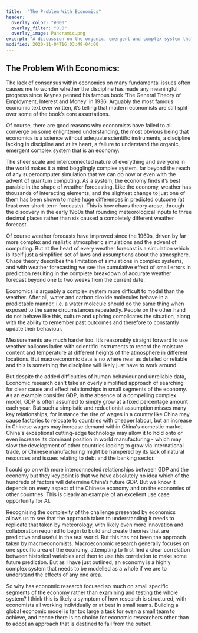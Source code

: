 ```yaml
---
title:  "The Problem With Economics"
header:
  overlay_color: "#000"
  overlay_filter: "0.0"
  overlay_image: Panoramic.png
excerpt: "A discussion on the organic, emergent and complex system that is an Economy. Considering economics in this light provides clear insight into how to approach macroeconomic research"
modified: 2020-11-04T16:03:49-04:00
---
```

## The Problem With Economics:

The lack of consensus within economics on many fundamental issues often causes me to wonder whether the discipline has made any meaningful progress since Keynes penned his famous book ‘The General Theory of Employment, Interest and Money’ in 1936. Arguably the most famous economic text ever written, it’s telling that modern economists are still split over some of the book’s core assertations. 

Of course, there are good reasons why economists have failed to all converge on some enlightened understanding, the most obvious being that economics is a science without adequate scientific instruments, a discipline lacking in discipline and at its heart, a failure to understand the organic, emergent complex system that is an economy. 

The sheer scale and interconnected nature of everything and everyone in the world makes it a mind bogglingly complex system, far beyond the reach of any supercomputer simulation that we can do now or even with the advent of quantum computing. As a system, the economy finds it’s best parable in the shape of weather forecasting. Like the economy, weather has thousands of interacting elements, and the slightest change to just one of them has been shown to make huge differences in predicted outcome (at least over short-term forecasts). This is how chaos theory arose, through the discovery in the early 1960s that rounding meteorological inputs to three decimal places rather than six caused a completely different weather forecast.

Of course weather forecasts have improved since the 1960s, driven by far more complex and realistic atmospheric simulations and the advent of computing. But at the heart of every weather forecast is a simulation which is itself just a simplified set of laws and assumptions about the atmosphere. Chaos theory describes the limitation of simulations in complex systems, and with weather forecasting we see the cumulative effect of small errors in prediction resulting in the complete breakdown of accurate weather forecast beyond one to two weeks from the current date. 

Economics is arguably a complex system more difficult to model than the weather. After all, water and carbon dioxide molecules behave in a predictable manner, i.e. a water molecule should do the same thing when exposed to the same circumstances repeatedly. People on the other hand do not behave like this, culture and upbring complicates the situation, along with the ability to remember past outcomes and therefore to constantly update their behaviour. 

Measurements are much harder too. It’s reasonably straight forward to use weather balloons laden with scientific instruments to record the moisture content and temperature at different heights of the atmosphere in different locations. But macroeconomic data is no where near as detailed or reliable and this is something the discipline will likely just have to work around.

But despite the added difficulties of human behaviour and unreliable data, Economic research can't take an overly simplified approach of searching for clear cause and effect relationships in small segments of the economy. As an example consider GDP, in the absence of a compelling complex model, GDP is often assumed to simply grow at a fixed percentage amount each year. But such a simplistic and reductionist assumption misses many key relationships, for instance the rise of wages in a country like China may cause factories to relocate to countries with cheaper labour, but an increase in Chinese wages may increase demand within China's domestic market. China's exceptional cutting-edge technology may allow it to hold onto or even increase its dominant position in world manufacturing - which may slow the development of other countries looking to grow via international trade, or Chinese manufacturing might be hampered by its lack of natural resources and issues relating to debt and the banking sector. 

I could go on with more interconnected relationships between GDP and the economy but they key point is that we have absolutely no idea which of the hundreds of factors will determine China’s future GDP. But we know it depends on every aspect of the Chinese economy and on the economies of other countries. This is clearly an example of an excellent use case opportunity for AI.
 
Recognising the complexity of the challenge presented by economics allows us to see that the approach taken to understanding it needs to replicate that taken by meteorology, with likely even more innovation and collaboration required to begin to build and create theories that are predictive and useful in the real world. 
But this has not been the approach taken by macroeconomists. Macroeconomic research generally focuses on one specific area of the economy, attempting to first find a clear correlation between historical variables and then to use this correlation to make some future prediction. But as I have just outlined, an economy is a highly complex system that needs to be modelled as a whole if we are to understand the effects of any one area. 

So why has economic research focused so much on small specific segments of the economy rather than examining and testing the whole system? I think this is likely a symptom of how research is structured, with economists all working individually or at best in small teams. Building a global economic model is far too large a task for even a small team to achieve, and hence there is no choice for economic researchers other than to adopt an approach that is destined to fail from the outset.
